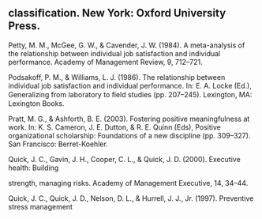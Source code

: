 ## classiﬁcation. New York: Oxford University Press.

Petty, M. M., McGee, G. W., & Cavender, J. W. (1984). A meta-analysis of the relationship between individual job satisfaction and individual performance. Academy of Management Review, 9, 712–721.

Podsakoff, P. M., & Williams, L. J. (1986). The relationship between individual job satisfaction and individual performance. In: E. A. Locke (Ed.), Generalizing from laboratory to ﬁeld studies (pp. 207–245). Lexington, MA: Lexington Books.

Pratt, M. G., & Ashforth, B. E. (2003). Fostering positive meaningfulness at work. In: K. S. Cameron, J. E. Dutton, & R. E. Quinn (Eds), Positive organizational scholarship: Foundations of a new discipline (pp. 309–327). San Francisco: Berret-Koehler.

Quick, J. C., Gavin, J. H., Cooper, C. L., & Quick, J. D. (2000). Executive health: Building

strength, managing risks. Academy of Management Executive, 14, 34–44.

Quick, J. C., Quick, J. D., Nelson, D. L., & Hurrell, J. J., Jr. (1997). Preventive stress management